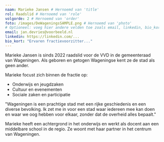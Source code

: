 ```yaml
---
naam: Marieke Jansen # Hernoemd van 'title'
rol: Raadslid # Hernoemd van 'role'
volgorde: 2 # Hernoemd van 'order'
foto: /images/DeWageningsSAMPLE.png # Hernoemd van 'photo'
# Optioneel: voeg hier andere velden toe zoals email, linkedin, bio_kort
email: jan.devries@voorbeeld.nl
linkedin: https://linkedin.com/...
bio_kort: "Ervaren fractievoorzitter..."
---
```


Marieke Jansen is sinds 2022 raadslid voor de VVD in de gemeenteraad van Wageningen. Als geboren en getogen Wageningse kent ze de stad als geen ander.

Marieke focust zich binnen de fractie op:

- Onderwijs en jeugdzaken
- Cultuur en evenementen
- Sociale zaken en participatie

"Wageningen is een prachtige stad met een rijke geschiedenis en een diverse bevolking. Ik zet me in voor een stad waar iedereen mee kan doen en waar we oog hebben voor elkaar, zonder dat de overheid alles bepaalt."

Marieke heeft een achtergrond in het onderwijs en werkt als docent aan een middelbare school in de regio. Ze woont met haar partner in het centrum van Wageningen.
